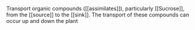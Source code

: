 Transport organic compounds ([[assimilates]]), particularly [[Sucrose]], from the [[source]] to the [[sink]]. The transport of these compounds can occur up and down the plant